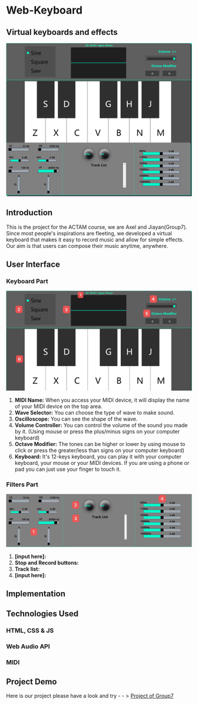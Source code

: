 # Web-Keyboard	

## Virtual keyboards and effects

![WholeKeyboard](screenshot/Whole%20Keyboard.png)

## Introduction

This is the project for the ACTAM course, we are Axel and Jiayan(Group7). Since most people's inspirations are fleeting, we developed a virtual keyboard that makes it easy to record music and allow for simple effects. Our aim is that users can compose their music anytime, anywhere. 

## User Interface

### Keyboard Part

![KeyboardPart](screenshot/Keyboard%20Part.jpg)

1. **MIDI Name:** When you access your MIDI device, it will display the name of your MIDI device on the top area.
2. **Wave Selector:** You can choose the type of wave to make sound. 
3. **Oscilloscope:** You can see the shape of the wave.
4. **Volume Controller:** You can control the volume of the sound you made by it. (Using mouse or press the plus/minus signs on your computer keyboard)
5. **Octave Modifier:** The tones can be higher or lower by using mouse to click or press the greater/less than signs on your computer keyboard)
6. **Keyboard:** It's 12-keys keyboard, you can play it with your computer keyboard, your mouse or your MIDI devices. If you are using a phone or pad you can just use your finger to touch it.

### Filters Part

![Effectorpart](screenshot/Effector%20part.jpg)

1. **[input here]:** 
2. **Stop and Record buttons:** 
3. **Track list:** 
4. **[input here]:** 

## Implementation

## Technologies Used

### HTML, CSS & JS

### Web Audio API

### MIDI

## Project Demo

Here is our project please have a look and try - - > [Project of Group7](https://cocii.github.io/Project_Group7/)

